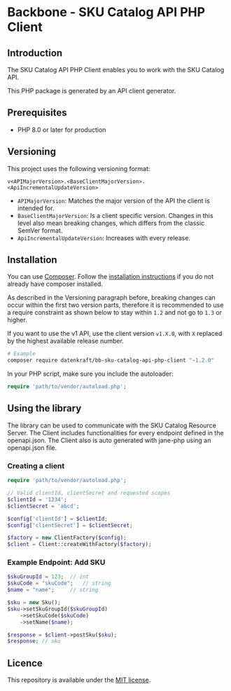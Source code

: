 # Backbone - SKU Catalog API PHP Client

## Introduction

The SKU Catalog API PHP Client enables you to work with the SKU Catalog API.

This PHP package is generated by an API client generator.

## Prerequisites

- PHP 8.0 or later for production

## Versioning

This project uses the following versioning format:
```
v<APIMajorVersion>.<BaseClientMajorVersion>.<ApiIncrementalUpdateVersion>
```

- `APIMajorVersion`: Matches the major version of the API the client is intended for.
- `BaseClientMajorVersion`: Is a client specific version. Changes in this level also mean breaking changes, which differs from the classic SemVer format.
- `ApiIncrementalUpdateVersion`: Increases with every release.


## Installation

You can use [Composer](https://getcomposer.org/). Follow the [installation instructions](https://getcomposer.org/doc/00-intro.md) if you do not already have composer installed.

As described in the Versioning paragraph before, breaking changes can occur within the first two version parts, therefore it is recommended to use a require constraint as shown below to stay within `1.2` and not go to `1.3` or higher.

If you want to use the v1 API, use the client version `v1.X.0`, with `X` replaced by the highest available release number.

~~~~ bash
# Example
composer require datenkraft/bb-sku-catalog-api-php-client "~1.2.0"
~~~~

In your PHP script, make sure you include the autoloader:

~~~~ php
require 'path/to/vendor/autoload.php';
~~~~

## Using the library

The library can be used to communicate with the SKU Catalog Resource Server.
The Client includes functionalities for every endpoint defined in the openapi.json.
The Client also is auto generated with jane-php using an openapi.json file.

### Creating a client

~~~~ php
require 'path/to/vendor/autoload.php';

// Valid clientId, clientSecret and requested scopes
$clientId = '1234';
$clientSecret = 'abcd';

$config['clientId'] = $clientId;
$config['clientSecret'] = $clientSecret;

$factory = new ClientFactory($config);
$client = Client::createWithFactory($factory);
~~~~

### Example Endpoint: Add SKU
~~~~ php
$skuGroupId = 123;  // int
$skuCode = "skuCode";   // string 
$name = "name";     // string

$sku = new Sku();
$sku->setSkuGroupId($skuGroupId)
    ->setSkuCode($skuCode)
    ->setName($name);

$response = $client->postSku($sku);
$response; // sku
~~~~

## Licence
This repository is available under the [MIT license](https://opensource.org/licenses/MIT).
